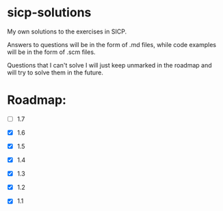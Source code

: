 sicp-solutions
==============

My own solutions to the exercises in SICP.

Answers to questions will be in the form of .md files, while 
code examples will be in the form of .scm files.

Questions that I can't solve I will just keep unmarked in the roadmap 
and will try to solve them in the future.

# Roadmap:

* [ ] 1.7
* [x] 1.6
* [x] 1.5
* [x] 1.4
* [x] 1.3
* [x] 1.2
* [x] 1.1

